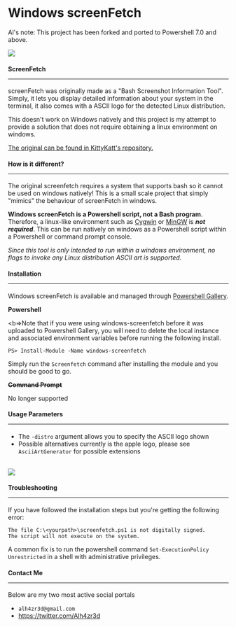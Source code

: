 # Windows screenFetch

Al's note: This project has been forked and ported to Powershell 7.0 and above.

<img src="screenshots/ss.png"/>

#### ScreenFetch <hr>

screenFetch was originally made as a "Bash Screenshot Information Tool". Simply, it lets you display detailed information about your system in the terminal, it also comes with a ASCII logo for the detected Linux distribution.

This doesn't work on Windows natively and this project is my attempt to provide a solution that does not require obtaining a linux environment on windows.

<a href="https://github.com/KittyKatt/screenFetch"> The original can be found in KittyKatt's repository.</a>

#### How is it different? <hr>
The original screenfetch requires a system that supports bash so it cannot be used on windows natively! This is a small scale project that simply "mimics" the behaviour of screenFetch in windows. 

**Windows screenFetch is a Powershell script, not a Bash program**. Therefore, a linux-like environment such as <a href="https://www.cygwin.com/"> Cygwin</a> or <a href="http://www.mingw.org/wiki/msys">MinGW</a> is ***not required***. This can be run natively on windows as a Powershell script within a Powershell or command prompt console.

*Since this tool is only intended to run within a windows environment, no flags to invoke any Linux distribution ASCII art is supported.*

#### Installation <hr>

Windows screenFetch is available and managed through <a href="https://www.powershellgallery.com/packages/windows-screenfetch">Powershell Gallery</a>. 

<b>Powershell</b>

<b=>Note</b> that if you were using windows-screenfetch before it was uploaded to Powershell Gallery, you will need to delete the local instance and associated environment variables before running the following install.

    PS> Install-Module -Name windows-screenfetch

Simply run the <code>Screenfetch</code> command after installing the module and you should be good to go.




<b>~~Command Prompt~~</b>

No longer supported

#### Usage Parameters <hr>
- The `-distro` argument allows you to specify the ASCII logo shown
- Possible alternatives currently is the apple logo, please see `AsciiArtGenerator` for possible extensions

<br>
<img src="screenshots/mac.png">

#### Troubleshooting <hr>
If you have followed the installation steps but you're getting the following error:

```
The file C:\<yourpath>\screenfetch.ps1 is not digitally signed. 
The script will not execute on the system.
```

A common fix is to run the powershell command `Set-ExecutionPolicy Unrestricted` in a shell with administrative privileges.


#### Contact Me <hr>
Below are my two most active social portals

- `alh4zr3d@gmail.com`
- https://twitter.com/Alh4zr3d
